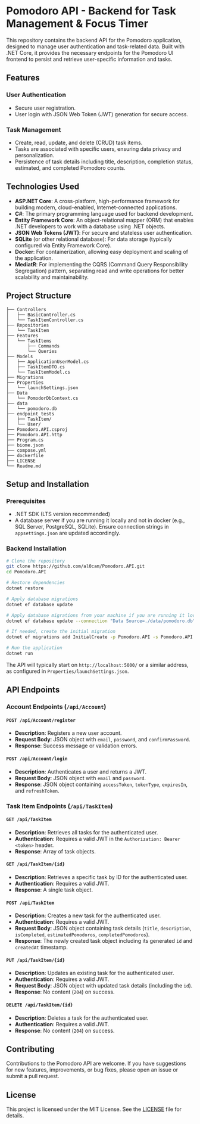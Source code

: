 # Pomodoro API - Backend for Task Management & Focus Timer

This repository contains the backend API for the Pomodoro application, designed to manage user authentication and task-related data. Built with .NET Core, it provides the necessary endpoints for the Pomodoro UI frontend to persist and retrieve user-specific information and tasks.

## Features

### User Authentication
- Secure user registration.
- User login with JSON Web Token (JWT) generation for secure access.

### Task Management
- Create, read, update, and delete (CRUD) task items.
- Tasks are associated with specific users, ensuring data privacy and personalization.
- Persistence of task details including title, description, completion status, estimated, and completed Pomodoro counts.

## Technologies Used

- **ASP.NET Core**: A cross-platform, high-performance framework for building modern, cloud-enabled, Internet-connected applications.
- **C#**: The primary programming language used for backend development.
- **Entity Framework Core**: An object-relational mapper (ORM) that enables .NET developers to work with a database using .NET objects.
- **JSON Web Tokens (JWT)**: For secure and stateless user authentication.
- **SQLite** (or other relational database): For data storage (typically configured via Entity Framework Core).
- **Docker**: For containerization, allowing easy deployment and scaling of the application.
- **MediatR**: For implementing the CQRS (Command Query Responsibility Segregation) pattern, separating read and write operations for better scalability and maintainability.

## Project Structure

```
├── Controllers
│   ├── BasicController.cs
│   └── TaskItemController.cs
├── Repositories
│   └── TaskItem
├── Features
│   └── TaskItems
│       ├── Commands
│       └── Queries
├── Models
│   ├── ApplicationUserModel.cs
│   ├── TaskItemDTO.cs
│   └── TaskItemModel.cs
├── Migrations
├── Properties
│   └── launchSettings.json
├── Data
│   └── PomodorDbContext.cs
├── data
│   └── pomodoro.db
├── endpoint_tests
│   ├── TaskItem/
│   └── User/
├── Pomodoro.API.csproj
├── Pomodoro.API.http
├── Program.cs
├── biome.json
├── compose.yml
├── dockerfile
├── LICENSE
└── Readme.md
````

## Setup and Installation

### Prerequisites

- .NET SDK (LTS version recommended)
- A database server if you are running it locally and not in docker (e.g., SQL Server, PostgreSQL, SQLite). Ensure connection strings in `appsettings.json` are updated accordingly.

### Backend Installation

```bash
# Clone the repository
git clone https://github.com/al0cam/Pomodoro.API.git
cd Pomodoro.API

# Restore dependencies
dotnet restore

# Apply database migrations
dotnet ef database update

# Apply database migrations from your machine if you are running it locally
dotnet ef database update --connection "Data Source=./data/pomodoro.db"

# If needed, create the initial migration
dotnet ef migrations add InitialCreate -p Pomodoro.API -s Pomodoro.API

# Run the application
dotnet run
````

The API will typically start on `http://localhost:5000/` or a similar address, as configured in `Properties/launchSettings.json`.

## API Endpoints

### Account Endpoints (`/api/Account`)

#### `POST /api/Account/register`

* **Description**: Registers a new user account.
* **Request Body**: JSON object with `email`, `password`, and `confirmPassword`.
* **Response**: Success message or validation errors.

#### `POST /api/Account/login`

* **Description**: Authenticates a user and returns a JWT.
* **Request Body**: JSON object with `email` and `password`.
* **Response**: JSON object containing `accessToken`, `tokenType`, `expiresIn`, and `refreshToken`.

### Task Item Endpoints (`/api/TaskItem`)

#### `GET /api/TaskItem`

* **Description**: Retrieves all tasks for the authenticated user.
* **Authentication**: Requires a valid JWT in the `Authorization: Bearer <token>` header.
* **Response**: Array of task objects.

#### `GET /api/TaskItem/{id}`

* **Description**: Retrieves a specific task by ID for the authenticated user.
* **Authentication**: Requires a valid JWT.
* **Response**: A single task object.

#### `POST /api/TaskItem`

* **Description**: Creates a new task for the authenticated user.
* **Authentication**: Requires a valid JWT.
* **Request Body**: JSON object containing task details (`title`, `description`, `isCompleted`, `estimatedPomodoros`, `completedPomodoros`).
* **Response**: The newly created task object including its generated `id` and `createdAt` timestamp.

#### `PUT /api/TaskItem/{id}`

* **Description**: Updates an existing task for the authenticated user.
* **Authentication**: Requires a valid JWT.
* **Request Body**: JSON object with updated task details (including the `id`).
* **Response**: No content (`204`) on success.

#### `DELETE /api/TaskItem/{id}`

* **Description**: Deletes a task for the authenticated user.
* **Authentication**: Requires a valid JWT.
* **Response**: No content (`204`) on success.

## Contributing

Contributions to the Pomodoro API are welcome. If you have suggestions for new features, improvements, or bug fixes, please open an issue or submit a pull request.

## License

This project is licensed under the MIT License. See the [LICENSE](LICENSE) file for details.

